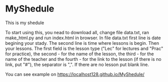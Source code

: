 # MyShedule
This is my shedule

To start using this, you nead to download all, change file data.txt, ran make_html.py and run index.html in browser.
In file data.txt first line is date begining your stady. The second line is time where lessons is begin.
Then your lessons. The first field is the lesson type ("Lec" for lectures and "Prac" for practice), the second - for the name of the lesson, the third - for the name of the teacher and the fourth - for the link to the lesson (if there is no link, put "#"), the separator is ",".
If there are no lesson put blank line.

You can see example on https://localhost128.github.io/MyShedule/